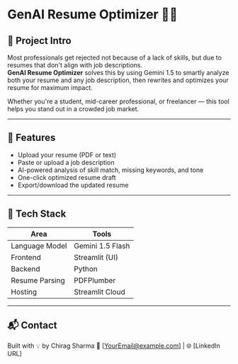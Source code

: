 # GenAI Resume Optimizer 🧠📄

## 🚀 Project Intro

Most professionals get rejected not because of a lack of skills, but due to resumes that don't align with job descriptions.  
**GenAI Resume Optimizer** solves this by using Gemini 1.5 to smartly analyze both your resume and any job description, then rewrites and optimizes your resume for maximum impact.

Whether you're a student, mid-career professional, or freelancer — this tool helps you stand out in a crowded job market.

---

## 🔧 Features

- Upload your resume (PDF or text)
- Paste or upload a job description
- AI-powered analysis of skill match, missing keywords, and tone
- One-click optimized resume draft
- Export/download the updated resume


---

## 🧠 Tech Stack

| Area | Tools |
|------|-------|
| Language Model | Gemini 1.5 Flash |
| Frontend | Streamlit (UI) |
| Backend | Python |
| Resume Parsing | PDFPlumber  |
| Hosting | Streamlit Cloud |

---

## 📬 Contact

Built with 💡 by Chirag Sharma 
📧 [YourEmail@example.com] | 🌐 [LinkedIn URL]  
